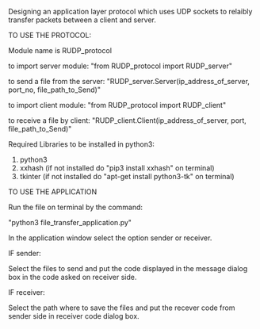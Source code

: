 Designing an application layer protocol which uses UDP sockets to relaibly transfer packets between a client and server. 

TO USE THE PROTOCOL:

Module name is RUDP_protocol

to import server module:
"from RUDP_protocol import RUDP_server"

to send a file from the server:
"RUDP_server.Server(ip_address_of_server, port_no, file_path_to_Send)"


to import client module:
"from RUDP_protocol import RUDP_client"


to receive a file by client:
"RUDP_client.Client(ip_address_of_server, port, file_path_to_Send)"

Required Libraries to be installed in python3:
1. python3
2. xxhash (if not installed do "pip3 install xxhash" on terminal)
3. tkinter (if not installed do "apt-get install python3-tk" on terminal)



TO USE THE APPLICATION

Run the file on terminal by the command:

"python3 file_transfer_application.py"

In the application window select the option sender or receiver.

IF sender:

Select the files to send and put the code displayed in the message dialog box in the code asked on receiver side.

IF receiver:

Select the path where to save the files and put the recever code from sender side in receiver code dialog box.
